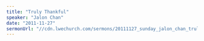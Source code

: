 ```yaml
---
title: "Truly Thankful"
speaker: "Jalon Chan"
date: "2011-11-27"
sermonUrl: "//cdn.lwechurch.com/sermons/20111127_sunday_jalon_chan_truly_thankful.mp3"
---
```

